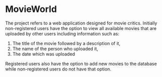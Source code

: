 # MovieWorld
The project refers to a web application designed for movie critics.
Initially non-registered users have the option to view all available movies that are uploaded by other users including information such as:
  
  1. The title of the movie followed by a description of it,
  2. The name of the person who uploaded it,
  3. The date which was uploaded

Registered users also have the option to add new movies to the database while non-registered users do not have that option.


